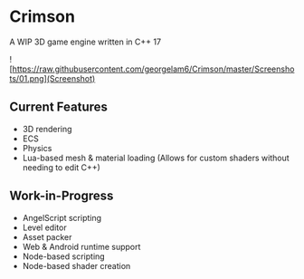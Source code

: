 # Crimson
A WIP 3D game engine written in C++ 17

![https://raw.githubusercontent.com/georgelam6/Crimson/master/Screenshots/01.png](Screenshot)

## Current Features
 - 3D rendering
 - ECS
 - Physics
 - Lua-based mesh & material loading (Allows for custom shaders without needing to edit C++)

## Work-in-Progress
 - AngelScript scripting
 - Level editor
 - Asset packer
 - Web & Android runtime support
 - Node-based scripting
 - Node-based shader creation
